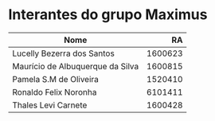 # Interantes do grupo Maximus

Nome|RA
--------------------------|------------:
Lucelly Bezerra dos Santos|1600623
Maurício de Albuquerque da Silva|1600815
Pamela S.M de Oliveira|1520410
Ronaldo Felix Noronha|6101411
Thales Levi Carnete|1600428
